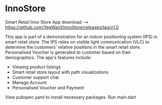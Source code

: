 # InnoStore
Smart Retail Inno Store App
download --> https://github.com/YeeWan1/InnoStore/releases/tag/v1.0 

This app is part of a demonstration for an indoor positioning system (IPS) in smart retail store. 
The IPS relies on visible light communication (VLC) to determine the customers' relative positions in the smart retail store.
Personalised Voucher is generated to customer based on their demographics.
The app's features include:
- Viewing product listings
- Smart retail store layout with path visualizations
- Customer support chat
- Manage Account
- Personalised Voucher and Payment


View pubspec.yaml to install necessary packages.
Run main.dart 
